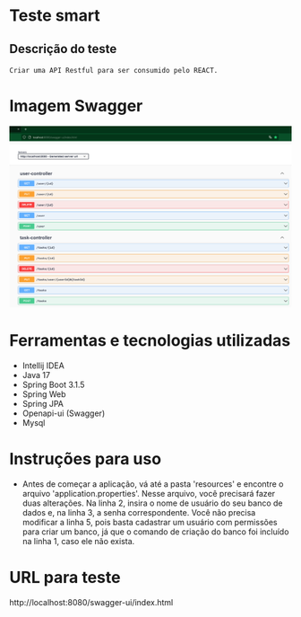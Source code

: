 
# Teste smart

## Descrição do teste
    Criar uma API Restful para ser consumido pelo REACT.

# Imagem Swagger

<p align="center">
<img src="/imagens/swagger.png" alt="swagger"><br>
</p>


# Ferramentas e tecnologias utilizadas

- Intellij IDEA
- Java 17
- Spring Boot 3.1.5
- Spring Web
- Spring JPA
- Openapi-ui (Swagger)
- Mysql

# Instruções para uso
- Antes de começar a aplicação, vá até a pasta 'resources' e encontre o arquivo 'application.properties'. Nesse arquivo, você precisará fazer duas alterações. Na linha 2, insira o nome de usuário do seu banco de dados e, na linha 3, a senha correspondente. Você não precisa modificar a linha 5, pois basta cadastrar um usuário com permissões para criar um banco, já que o comando de criação do banco foi incluído na linha 1, caso ele não exista.

# URL para teste

http://localhost:8080/swagger-ui/index.html


